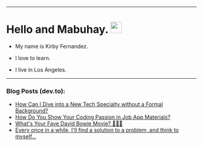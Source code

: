 
<img src="https://komarev.com/ghpvc/?username=kirbygit&style=flat-square&color=blue" alt=""/>

---
<h1>
  Hello and Mabuhay.
  <img src="https://media.giphy.com/media/hvRJCLFzcasrR4ia7z/giphy.gif" width="30px"/>
</h1>

- My name is Kirby Fernandez.

- I love to learn.

- I live in Los Angeles.

---

### Blog Posts (dev.to):
<!-- BLOG-POST-LIST:START -->
- [How Can I Dive into a New Tech Specialty without a Formal Background?](https://dev.to/codenewbieteam/how-can-i-dive-into-a-new-tech-specialty-without-a-formal-background-1bf5)
- [How Do You Show Your Coding Passion in Job App Materials?](https://dev.to/codenewbieteam/how-do-you-show-your-coding-passion-in-job-app-materials-1o7a)
- [What&#39;s Your Fave David Bowie Movie? 👨‍🎤🎥](https://dev.to/codenewbieteam/whats-your-fave-david-bowie-movie-d7n)
- [Every once in a while, I&#39;ll find a solution to a problem, and think to myself...](https://dev.to/ben/every-once-in-a-while-ill-find-a-solution-to-a-problem-and-think-to-myself-4d1h)
<!-- BLOG-POST-LIST:END -->
